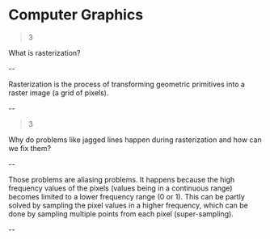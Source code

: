 # Computer Graphics

> 3

What is rasterization?

--

Rasterization is the process of transforming geometric primitives into a raster
image (a grid of pixels).

--

> 3

Why do problems like jagged lines happen during rasterization and how can we fix them?

--

Those problems are aliasing problems. It happens because the high frequency values of the
pixels (values being in a continuous range) becomes limited to a lower frequency range (0 or 1).
This can be partly solved by sampling the pixel values in a higher frequency, which can be done by
sampling multiple points from each pixel (super-sampling).

--
